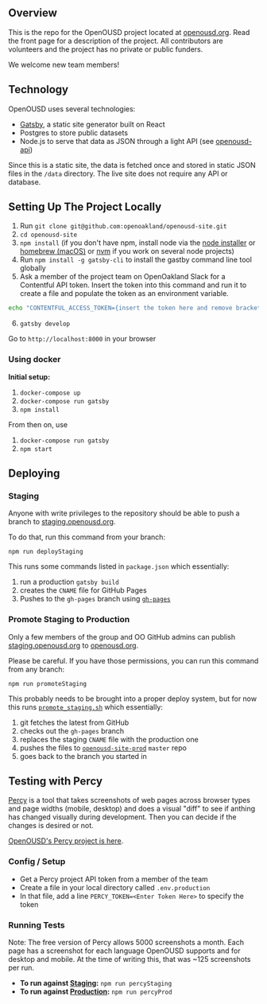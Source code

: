 ## Overview

This is the repo for the OpenOUSD project located at [openousd.org](https://openousd.org). Read the front page for a description of the project. All contributors are volunteers and the project has no private or public funders.

We welcome new team members!

## Technology

OpenOUSD uses several technologies:
* [Gatsby](https://www.gatsbyjs.org/), a static site generator built on React
* Postgres to store public datasets
* Node.js to serve that data as JSON through a light API (see [openousd-api](https://github.com/openoakland/openousd-api/))

Since this is a static site, the data is fetched once and stored in static JSON files in the `/data` directory. The live site does not require any API or database.


## Setting Up The Project Locally

1. Run `git clone git@github.com:openoakland/openousd-site.git`
2. `cd openousd-site`
3. `npm install` (if you don't have npm, install node via the [node installer](https://nodejs.org/en/download/) or [homebrew (macOS)](https://formulae.brew.sh/formula/node) or [nvm](https://github.com/nvm-sh/nvm#installing-and-updating) if you work on several node projects)
4. Run `npm install -g gatsby-cli` to install the gastby command line tool globally
5. Ask a member of the project team on OpenOakland Slack for a Contentful API token. Insert the token into this command and run it to create a file and populate the token as an environment variable.
```bash
echo "CONTENTFUL_ACCESS_TOKEN={insert the token here and remove brackets}" > .env.development
```
6. `gatsby develop`

Go to `http://localhost:8000` in your browser

### Using docker

**Initial setup:**
1. `docker-compose up`
2. `docker-compose run gatsby`
3. `npm install`

From then on, use
1. `docker-compose run gatsby`
2. `npm start`

## Deploying

### Staging

Anyone with write privileges to the repository should be able to push a branch to [staging.openousd.org](staging.openousd.org).

To do that, run this command from your branch:
```
npm run deployStaging
```

This runs some commands listed in `package.json` which essentially:
1. run a production `gatsby build`
2. creates the `CNAME` file for GitHub Pages
3. Pushes to the `gh-pages` branch using [`gh-pages`](https://github.com/tschaub/gh-pages)

### Promote Staging to Production

Only a few members of the group and OO GitHub admins can publish [staging.openousd.org](staging.openousd.org) to [openousd.org](openousd.org).

Please be careful. If you have those permissions, you can run this command from any branch:

```
npm run promoteStaging
```

This probably needs to be brought into a proper deploy system, but for now this runs [`promote_staging.sh`](https://github.com/openoakland/openousd-site/blob/sankey-adjust/scripts/promote_staging.sh) which essentially:
1. git fetches the latest from GitHub
2. checks out the `gh-pages` branch
3. replaces the staging `CNAME` file with the production one
4. pushes the files to [`openousd-site-prod`](https://github.com/openoakland/openousd-site-prod) `master` repo
5. goes back to the branch you started in

## Testing with Percy
[Percy](https://percy.io/) is a tool that takes screenshots of web pages across browser types and page widths (mobile, desktop) and does a visual "diff" to see if anthing has changed visually during development. Then you can decide if the changes is desired or not.

[OpenOUSD's Percy project is here](https://percy.io/559d3e9c/openousd).

### Config / Setup
* Get a Percy project API token from a member of the team
* Create a file in your local directory called `.env.production`
* In that file, add a line `PERCY_TOKEN=<Enter Token Here>` to specify the token

### Running Tests
Note: The free version of Percy allows 5000 screenshots a month. Each page has a screenshot for each language OpenOUSD supports and for desktop and mobile. At the time of writing this, that was ~125 screenshots per run.

* **To run against [Staging](https://staging.openousd.org):** `npm run percyStaging`
* **To run against [Production](https://openousd.org):** `npm run percyProd`
